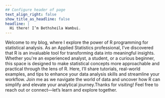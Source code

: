 ```yaml
---
## Configure header of page
text_align_right: false
show_title_as_headline: false
headline: |
  Hi there! I’m Bethsheila Wambui.
---
```


<!-- this is a subheadline -->Welcome to my blog, where I explore the power of R programming for statistical analysis. As an Applied Statistics professional, I’ve discovered that R is an invaluable tool for transforming data into meaningful insights. Whether you're an experienced analyst, a student, or a curious beginner, this space is designed to make statistical concepts more approachable and practical through the lens of R. Here, I’ll share tutorials, real-world examples, and tips to enhance your data analysis skills and streamline your workflow. Join me as we navigate the world of data and uncover how R can simplify and elevate your analytical journey.Thanks for visiting! Feel free to reach out or connect—let’s learn and explore together.

